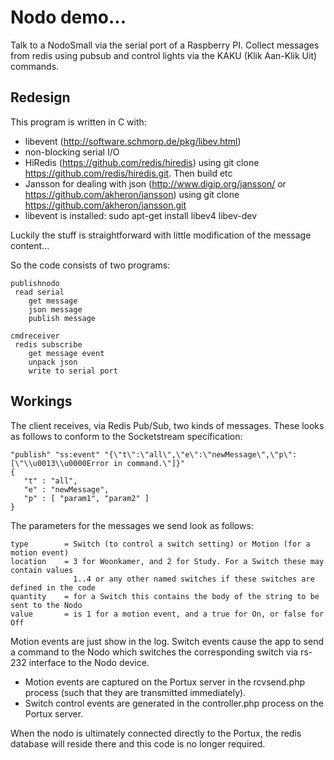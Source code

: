 # Nodo demo... 

Talk to a NodoSmall via the serial port
of a Raspberry PI. Collect messages from redis using pubsub and control
lights via the KAKU (Klik Aan-Klik Uit) commands.

## Redesign

This program is written in C with:

- libevent (http://software.schmorp.de/pkg/libev.html)
- non-blocking serial I/O
- HiRedis (https://github.com/redis/hiredis) using git clone https://github.com/redis/hiredis.git. Then build etc
- Jansson for dealing with json (http://www.digip.org/jansson/ or https://github.com/akheron/jansson) using
git clone https://github.com/akheron/jansson.git
- libevent is installed: sudo apt-get install libev4 libev-dev

Luckily the stuff is straightforward with little modification of the message content...

So the code consists of two programs:

    publishnodo
     read serial
        get message
        json message
        publish message
        
    cmdreceiver    
     redis subscribe
        get message event
        unpack json
        write to serial port


## Workings

The client receives, via Redis Pub/Sub, two kinds of messages. These looks as follows to conform to the 
Socketstream specification:

    "publish" "ss:event" "{\"t\":\"all\",\"e\":\"newMessage\",\"p\":[\"\\u0013\\u0000Error in command.\"]}"
    {
       "t" : "all",
       "e" : "newMessage",
       "p" : [ "param1", "param2" ]
    }

 The parameters for the messages we send look as follows:
 
    type        = Switch (to control a switch setting) or Motion (for a motion event)
    location    = 3 for Woonkamer, and 2 for Study. For a Switch these may contain values
                  1..4 or any other named switches if these switches are defined in the code
    quantity    = for a Switch this contains the body of the string to be sent to the Nodo
    value       = is 1 for a motion event, and a true for On, or false for Off


    
Motion events are just show in the log. Switch events cause the app to send a command to
the Nodo which switches the corresponding switch via rs-232 interface to the Nodo device.

* Motion events are captured on the Portux server in the rcvsend.php process (such that they
are transmitted immediately).
* Switch control events are generated in the controller.php process on the Portux server.

When the nodo is ultimately connected directly to the Portux, the redis database will
reside there and this code is no longer required.

